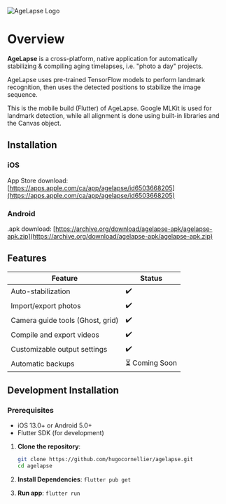 ![AgeLapse Logo](https://i.imgur.com/CmsixvW.png)

# Overview

**AgeLapse** is a cross-platform, native application for automatically stabilizing & compiling aging timelapses, i.e. "photo a day" projects.  

AgeLapse uses pre-trained TensorFlow models to perform landmark recognition, then uses the detected positions to stabilize the image sequence.

This is the mobile build (Flutter) of AgeLapse. Google MLKit is used for landmark detection, while all alignment is done using built-in libraries and the Canvas object.

## Installation

### iOS

App Store download: [https://apps.apple.com/ca/app/agelapse/id6503668205](https://apps.apple.com/ca/app/agelapse/id6503668205)

### Android

.apk download: [https://archive.org/download/agelapse-apk/agelapse-apk.zip](https://archive.org/download/agelapse-apk/agelapse-apk.zip)

## Features

| Feature                      | Status         |
|------------------------------|----------------|
| Auto-stabilization           | ✔️             |
| Import/export photos         | ✔️             |
| Camera guide tools (Ghost, grid)     | ✔️             |
| Compile and export videos    | ✔️             |
| Customizable output settings | ✔️             |
| Automatic backups            | ⏳ Coming Soon |


## Development Installation

### Prerequisites

- iOS 13.0+ or Android 5.0+
- Flutter SDK (for development)

1. **Clone the repository**:
   ```sh
   git clone https://github.com/hugocornellier/agelapse.git
   cd agelapse
   ```

2. **Install Dependencies**:
   ```flutter pub get```

3. **Run app**:
   ```flutter run```
